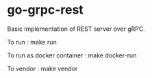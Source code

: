 # go-grpc-rest

Basic implementation of REST server over gRPC.

To run :
 make run
 
To run as docker container :
  make docker-run
 
To vendor : 
 make vendor
